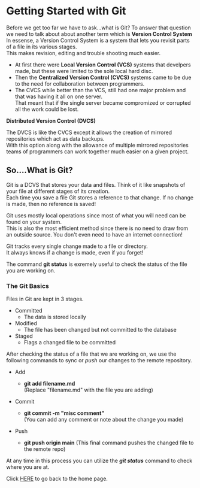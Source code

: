 # Getting Started with Git

Before we get too far we have to ask...what is Git?
To answer that question we need to talk about about another term which is **Version Control System**
    In essense, a Version Control System is a system that lets you revisit parts of a file in its various stages.  
    This makes revision, editing and trouble shooting much easier.  

* At first there were **Local Version Control (VCS)** systems that develpers made, but these were limited to the sole local hard disc.  
* Then the **Centralized Version Control (CVCS)** systems came to be due to the need for collaboration between programmers.  
* The CVCS while better than the VCS, still had one major problem and that was having it all on one server.  
    That meant that if the single server became compromized or corrupted all the work could be lost.  

**Distributed Version Control (DVCS)**

The DVCS is like the CVCS except it allows the creation of mirrored repositories which act as data backups.  
With this option along with the allowance of multiple mirrored repositories teams of programmers can work together much easier on a given project.

## So....What is Git?

Git is a DCVS that stores your data and files.  Think of it like snapshots of your file at different stages of its creation.  
Each time you save a file Git stores a reference to that change.  If no change is made, then no reference is saved!

Git uses mostly local operations since most of what you will need can be found on your system.  
This is also the most efficient method since there is no need to draw from an outside source.  You don't even need to have an internet connection!

Git tracks every single change made to a file or directory.  
It always knows if a change is made, even if you forget!

The command **git status** is exremely useful to check the status of the file you are working on.

### The Git Basics

Files in Git are kept in 3 stages.
* Committed
    * The data is stored locally
* Modified
    * The file has been changed but not committed to the database
* Staged
    * Flags a changed file to be committed



After checking the status of a file that we are working on, we use the following commands to sync or *push* our changes to the remote repository.

* Add
    * __git add filename.md__  
    (Replace "filename.md" with the file you are adding)

* Commit
    * __git commit -m "misc comment"__  
    (You can add any comment or note about the change you made)

* Push
    * __git push origin main__
    (This final command pushes the changed file to the remote repo)

At any time in this process you can utilize the *__git status__* command to check where you are at.  





Click [HERE](README.md) to go back to the home page.